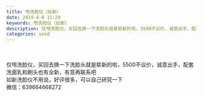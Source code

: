 ```yaml
---
title: 甩洗脸仪（如新）
date: 2019-4-8 11:29
keywords: 甩洗脸仪（如新）
description: 仅甩洗脸仪，买回去换一下洗脸头就是崭新的啦，5500不议价，诚意出手，配套洗面乳和刷头也有全新，有意再联系吧如新洗脸仪不用说，好评很多，可以自己研究一下微信：639664668272
categories: used
---
```

<td class="t_f" id="postmessage_3426985">

<br/>
<br/>
仅甩洗脸仪，买回去换一下洗脸头就是崭新的啦，5500不议价，诚意出手，配套洗面乳和刷头也有全新，有意再联系吧<br/>
如新洗脸仪不用说，好评很多，可以自己研究一下<br/>
微信：639664668272<br/>
</td>
